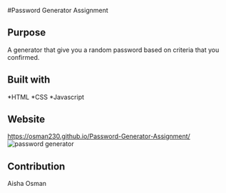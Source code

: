 #Password Generator Assignment

## Purpose
A generator that give you a random password based on criteria that you confirmed.

## Built with
*HTML
*CSS
*Javascript

## Website
https://osman230.github.io/Password-Generator-Assignment/
![password generator](https://user-images.githubusercontent.com/88051358/133002135-fb8b0e5b-36ea-45a7-ba65-3cfc14f116f4.PNG)

## Contribution

Aisha Osman
